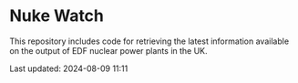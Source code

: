 # Nuke Watch

This repository includes code for retrieving the latest information available on the output of EDF nuclear power plants in the UK.

Last updated: 2024-08-09 11:11